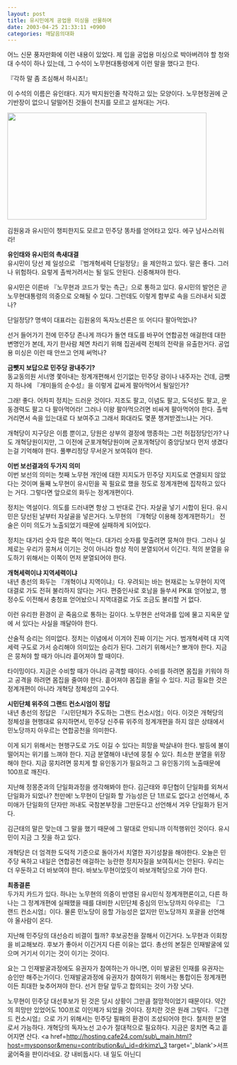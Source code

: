 ```yaml
---
layout: post
title: 유시민에게 공업용 미싱을 선물하며
date: 2003-04-25 21:33:11 +0900
categories: 깨달음의대화
---
```

어느 신문 풍자만화에 이런 내용이 있었다. 제 입을 공업용 미싱으로 박아버려야 할 청와대 수석이 하나 있는데, 그 수석이 노무현대통령에게 이런 말을 했다고 한다. 

『각하 말 좀 조심해서 하시죠!』

이 수석의 이름은 유인태다. 지가 박지원인줄 착각하고 있는 모양이다. 노무현정권에 군기반장이 없으니 덜떨어진 것들이 천지를 모르고 설쳐대는 거다. 

<img src="http://drkimz.com/technote/board/private/upimg/1051276571.JPG" width="450" height="242" border="0" />

김원웅과 유시민이 챙피한지도 모르고 민주당 똥차를 얻어타고 있다. 에구 남사스러워라!

**유인태와 유시민의 촉새대결**  
유시민이 당선 제 일성으로 『범개혁세력 단일정당』을 제안하고 있다. 말은 좋다. 그러나 위험하다. 요렇게 촐싹거려서는 될 일도 안된다. 신중해져야 한다. 

유시민은 이른바 『노무현과 코드가 맞는 측근』으로 통하고 있다. 유시민의 발언은 곧 노무현대통령의 의중으로 오해될 수 있다. 그런데도 이렇게 함부로 속을 드러내서 되겠나?

단일정당? 명색이 대표라는 김원웅의 독자노선론은 또 어디다 팔아먹었나? 

선거 들어가기 전에 민주당 존나게 까다가 돌연 태도를 바꾸어 연합공천 애걸한데 대한 변명인가 본데, 자기 한사람 체면 차리기 위해 집권세력 전체의 전략을 유출한거다. 공업용 미싱은 이런 때 안쓰고 언제 써먹나?

**금뺏지 보답으로 민주당 광내주기?**  
동교동의원 서너명 쫓아내는 정계개편해서 인기없는 민주당 광이나 내주자는 건데, 금뺏지 하나에 『개미들의 순수성』을 이렇게 값싸게 팔아먹어서 될일인가? 

그래! 좋다. 어차피 정치는 드러운 것이다. 지조도 팔고, 이념도 팔고, 도덕성도 팔고, 운동경력도 팔고 다 팔아먹어라! 그러나 이왕 팔아먹으려면 비싸게 팔아먹어야 한다. 촐싹거리면서 속을 있는대로 다 보여주고 그래서 화대라도 몇푼 챙겨받겠느냐는 거다.

개혁당이 지구당은 이름 뿐이고, 당원은 상부의 결정에 맹종하는 그런 허접정당인가? 나도 개혁당원이지만, 그 이전에 군포개혁당원이며 군포개혁당이 중앙당보다 먼저 생겼다는걸 기억해야 한다. 풀뿌리정당 무서운거 보여줘야 한다. 

**이번 보선결과의 두가지 의미**  
이번 보선의 의미는 첫째 노무현 개인에 대한 지지도가 민주당 지지도로 연결되지 않았다는 것이며 둘째 노무현이 유시민을 꼭 필요로 했을 정도로 정계개편에 집착하고 있다는 거다. 그렇다면 앞으로의 화두는 정계개편이다. 

정치는 역설이다. 의도를 드러내면 항상 그 반대로 간다. 자살골 넣기 시합이 된다. 유시민은 당선된 날부터 자살골을 넣은거다. 노무현의 『개혁당 이용해 정계개편하기』 전술은 이미 의도가 노출되었기 때문에 실패하게 되어있다. 

정치는 대가리 숫자 많은 쪽이 먹는다. 대가리 숫자를 맞출려면 뭉쳐야 한다. 그러나 실제로는 우리가 뭉쳐서 이기는 것이 아니라 항상 적이 분열되어서 이긴다. 적의 분열을 유도하기 위해서는 이쪽이 먼저 분열되어야 한다. 

**개혁세력이냐 지역세력이냐**  
내년 총선의 화두는 『개혁이냐 지역이냐』다. 우려되는 바는 현재로는 노무현이 지역대결로 가도 전혀 불리하지 않다는 거다. 편중인사로 호남을 들쑤셔 PK표 얻어놨고, 행정수도 이전해서 충청표 얻어놨으니 지역대결로 가도 조금도 불리할 거 없다. 

이런 유리한 환경이 곧 죽음으로 통하는 길이다. 노무현은 선악과를 입에 물고 지옥문 앞에 서 있다는 사실을 깨달아야 한다. 

산술적 승리는 의미없다. 정치는 이념에서 이겨야 진짜 이기는 거다. 범개혁세력 대 지역세력 구도로 가서 승리해야 의미있는 승리가 된다. 그러기 위해서는? 뽀개야 한다. 지금은 뭉쳐야 할 때가 아니라 흩어져야 할 때이다. 

타이밍이다. 지금은 수비할 때가 아니라 공격할 때이다. 수비를 하려면 몸집을 키워야 하고 공격을 하려면 몸집을 줄여야 한다. 흩어져야 몸집을 줄일 수 있다. 지금 필요한 것은 정계개편이 아니라 개혁당 정체성의 고수다. 

**시민단체 위주의 그랜드 컨소시엄이 정답**  
내년 총선의 정답은 『시민단체가 주도하는 그랜드 컨소시엄』이다. 이것은 개혁당의 정체성을 현행대로 유지하면서, 민주당 신주류 위주의 정계개편을 하지 않은 상태에서 민노당까지 아우르는 연합공천을 의미한다. 

이게 되기 위해서는 현행구도로 가도 이길 수 있다는 희망을 박살내야 한다. 발등에 불이 떨어지는 위기를 느껴야 한다. 지금 분열해야 내년에 뭉칠 수 있다. 최소한 분열을 위장해야 한다. 지금 뭉치려면 뭉치게 할 유인동기가 필요하고 그 유인동기의 노출때문에 100프로 깨진다. 

지난해 정몽준과의 단일화과정을 생각해봐야 한다. 김근태와 후단협이 단일화를 외쳐서 단일화가 되었나? 천만에! 노무현이 단일화 할 가능성은 단 1프로도 없다고 선언해서, 추미애가 단일화의 단자만 꺼내도 국참본부장을 그만둔다고 선언해서 겨우 단일화가 된거다. 

김근태의 말은 맞는데 그 말을 했기 때문에 그 말대로 안되니까 이적행위인 것이다. 유시민이 지금 그 짓을 하고 있다. 

개혁당은 더 엄격한 도덕적 기준으로 돌아가서 치열한 자기성찰을 해야한다. 오늘은 민주당 욕하고 내일은 연합공천 애걸하는 능란한 정치자질을 보여줘서는 안된다. 우리는 더 우둔하고 더 바보여야 한다. 바보노무현이었듯이 바보개혁당으로 가야 한다. 

**최종결론**  
두가지 카드가 있다. 하나는 노무현의 의중이 반영된 유시민식 정계개편론이고, 다른 하나는 그 정계개편에 실패했을 때를 대비한 시민단체 중심의 민노당까지 아우르는 『그랜드 컨소시엄』이다. 물론 민노당이 응할 가능성은 없지만 민노당까지 포괄을 선언해야 올사람이 온다.

지난해 민주당의 대선승리 비결이 뭘까? 후보공천을 잘해서 이긴거다. 노무현과 이회창을 비교해보라. 후보가 좋아서 이긴거지 다른 이유는 없다. 총선의 본질은 인재발굴에 있으며 거기서 이기는 것이 이기는 것이다. 

요는 그 인재발굴과정에도 유권자가 참여하는가 아니면, 이미 발굴된 인재를 유권자는 승인만 해주는가이다. 인재발굴과정에 유권자가 참여하기 위해서는 통합이든 정계개편이든 최대한 늦추어져야 한다. 선거 한달 앞두고 합의되는 것이 가장 낫다.

노무현이 민주당 대선후보가 된 것은 당시 상황이 그만큼 절망적이었기 때문이다. 약간의 희망만 있었어도 100프로 이인제가 되었을 것이다. 정치란 것은 원래 그렇다. 『그랜드 컨소시엄』으로 가기 위해서는 민주당 필패의 환경이 조성되어야 한다. 철저한 분열로서 가능하다. 개혁당의 독자노선 고수가 절대적으로 필요하다. 지금은 뭉치면 죽고 흩어지면 산다. <a href=http://hosting.cafe24.com/sub\_main.html?host=mysponsor&menu=contribution&u\_id=drkimz\_3 target='\_blank'>서프 굶어죽을 판이라네요. 걍 내비둡시다. 내 일도 아닌디</a>